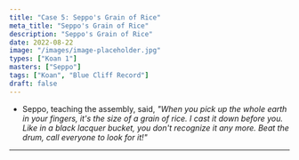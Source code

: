 ```yaml
---
title: "Case 5: Seppo's Grain of Rice"
meta_title: "Seppo's Grain of Rice"
description: "Seppo's Grain of Rice"
date: 2022-08-22
image: "/images/image-placeholder.jpg"
types: ["Koan 1"]
masters: ["Seppo"]
tags: ["Koan", "Blue Cliff Record"]
draft: false
---
```


- Seppo, teaching the assembly, said, _"When you pick up the whole earth in your fingers, it's the size of a grain of rice. I cast it down before you. Like in a black lacquer bucket, you
don't recognize it any more. Beat the drum, call everyone to look for it!"_

***
